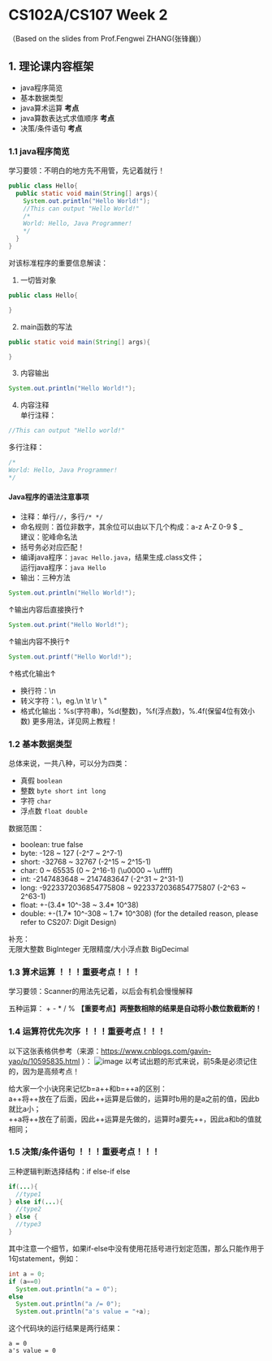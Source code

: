 # CS102A/CS107 Week 2
（Based on the slides from Prof.Fengwei ZHANG(张锋巍)）
## 1. 理论课内容框架
- java程序简览
- 基本数据类型
- java算术运算 **考点**
- java算数表达式求值顺序 **考点**
- 决策/条件语句 **考点**

### 1.1 java程序简览

学习要领：不明白的地方先不用管，先记着就行！      
```java
public class Hello{
  public static void main(String[] args){
    System.out.println("Hello World!");
    //This can output "Hello World!"
    /*
    World: Hello, Java Programmer!
    */
  }
}
```

对该标准程序的重要信息解读：     
1. 一切皆对象    
```java 
public class Hello{

}
```
2. main函数的写法
```java
public static void main(String[] args){

}
```
3. 内容输出
```java
System.out.println("Hello World!");
```
4. 内容注释     
单行注释：     
```java
//This can output "Hello world!"
```
多行注释：     
```java
/*     
World: Hello, Java Programmer!
*/    
```

#### Java程序的语法注意事项
- 注释：单行```//```，多行```/* */```      
- 命名规则：首位非数字，其余位可以由以下几个构成：a-z A-Z 0-9 $ _       
建议：驼峰命名法     
- 括号务必对应匹配！
- 编译java程序：```javac Hello.java```，结果生成.class文件；    
运行java程序：```java Hello```
- 输出：三种方法
```java
System.out.println("Hello World!");
```
↑输出内容后直接换行↑
```java
System.out.print("Hello World!");
```
↑输出内容不换行↑
```java
System.out.printf("Hello World!");
```
↑格式化输出↑

- 换行符：\n    
- 转义字符：\，eg.\n \t \r \\ \"
- 格式化输出：%s(字符串)，%d(整数)，%f(浮点数)，%.4f(保留4位有效小数) 更多用法，详见网上教程！

### 1.2 基本数据类型
总体来说，一共八种，可以分为四类：      
- 真假 ```boolean```
- 整数 ```byte short int long```
- 字符 ```char```
- 浮点数 ```float double```

数据范围：
- boolean: true false
- byte: -128 ~ 127 (-2^7 ~ 2^7-1)
- short: -32768 ~ 32767 (-2^15 ~ 2^15-1)
- char: 0 ~ 65535 (0 ~ 2^16-1) (\u0000 ~ \uffff)
- int: -2147483648 ~ 2147483647 (-2^31 ~ 2^31-1)
- long: -9223372036854775808 ~ 9223372036854775807 (-2^63 ~ 2^63-1)
- float: +-(3.4* 10^-38 ~ 3.4* 10^38)
- double: +-(1.7* 10^-308 ~ 1.7* 10^308)
(for the detailed reason, please refer to CS207: Digit Design)

补充：      
无限大整数 BigInteger
无限精度/大小浮点数 BigDecimal

### 1.3 算术运算 ！！！重要考点！！！
学习要领：Scanner的用法先记着，以后会有机会慢慢解释            

五种运算： + - * / %
**【重要考点】两整数相除的结果是自动将小数位数截断的！**

### 1.4 运算符优先次序 ！！！重要考点！！！
以下这张表格供参考（来源：https://www.cnblogs.com/gavin-yao/p/10595835.html ）：
![image](https://user-images.githubusercontent.com/64548919/135467035-18a0243f-3025-4f98-b1bd-2180359d05dc.png)
以考试出题的形式来说，前5条是必须记住的，因为是高频考点！

给大家一个小诀窍来记忆b=a++和b=++a的区别：      
a++将++放在了后面，因此++运算是后做的，运算时b用的是a之前的值，因此b就比a小；     
++a将++放在了前面，因此++运算是先做的，运算时a要先++，因此a和b的值就相同；    

### 1.5 决策/条件语句 ！！！重要考点！！！
三种逻辑判断选择结构：if else-if else
```java
if(...){
  //type1
} else if(...){
  //type2
} else {
  //type3
}
```

其中注意一个细节，如果if-else中没有使用花括号进行划定范围，那么只能作用于1句statement，例如：     
```java
int a = 0;
if (a==0)
  System.out.println("a = 0");
else 
  System.out.println("a /= 0");
  System.out.println("a's value = "+a);
```

这个代码块的运行结果是两行结果：
```
a = 0
a's value = 0
```
